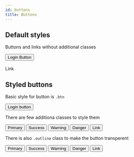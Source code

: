 ```yaml
---
id: buttons
title: Buttons
---
```


## Default styles

Buttons and links without additional classes

<div className="sp">
  <button>Login Button</button>
</div>

<br />

<div className="sp">
  <a>Link</a>
</div>


## Styled buttons

Basic style for button is `.btn`

<div class="sp">
  <button class="btn">Login button</button>
</div>

There are few additiona classes to style them

<div class="sp">
  <div class="grid-auto-cols grid-gap-xs">
    <button class="btn primary">Primary</button>
    <button class="btn success">Success</button>
    <button class="btn warning">Warning</button>
    <button class="btn danger">Danger</button>
    <button class="btn link">Link</button>
  </div>
</div>

There is also `.outline` class to make the button transperent

<div class="sp">
  <div class="grid-auto-cols grid-gap-xs">
    <button class="btn outline primary">Primary</button>
    <button class="btn outline success">Success</button>
    <button class="btn outline warning">Warning</button>
    <button class="btn outline danger">Danger</button>
    <button class="btn outline link">Link</button>
  </div>
</div>